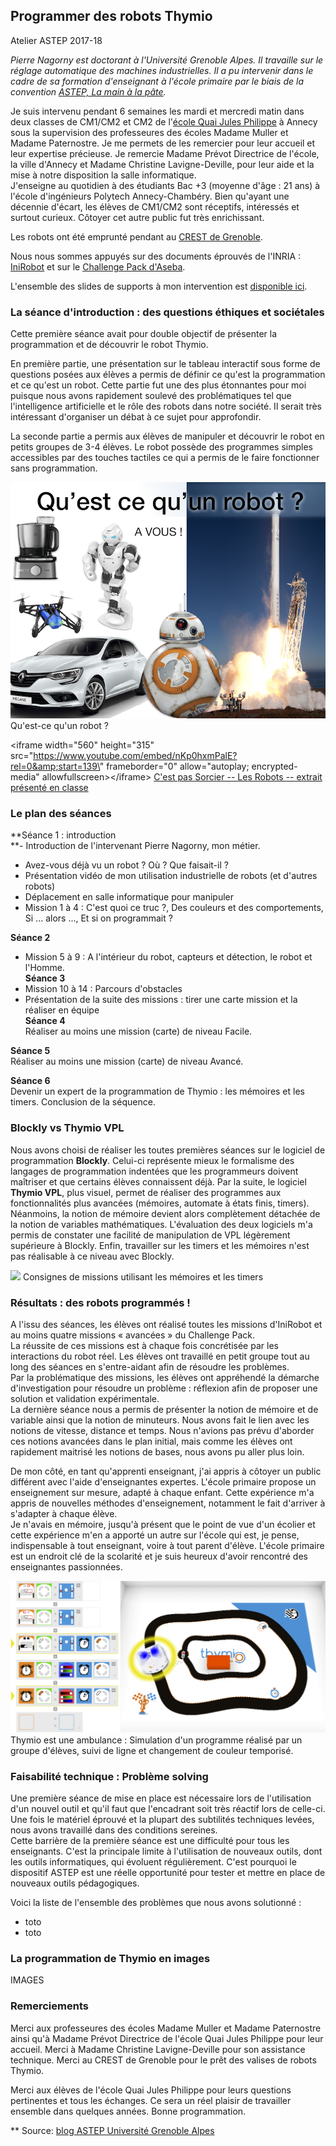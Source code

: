 Programmer des robots Thymio
----------------------------

Atelier ASTEP 2017-18

*Pierre Nagorny est doctorant à l'Université Grenoble Alpes. Il
travaille sur le réglage automatique des machines industrielles. Il a pu
intervenir dans le cadre de sa formation d'enseignant à l'école primaire
par le biais de la convention [ASTEP, La main à la
pâte](https://www.fondation-lamap.org/fr/astep).*  

Je suis intervenu pendant 6 semaines les mardi et mercredi matin dans deux classes de CM1/CM2 et CM2 de l'[école Quai Jules Philippe](http://www.ac-grenoble.fr/ecole/74/quai-jules-philippe.annecy/) à Annecy sous la supervision des professeures des écoles Madame Muller et Madame Paternostre. Je me permets de les remercier pour leur accueil et leur expertise précieuse. Je remercie Madame Prévot Directrice de l'école, la ville d'Annecy et Madame Christine Lavigne-Deville, pour leur aide et la mise à notre disposition la salle informatique.  
J'enseigne au quotidien à des étudiants Bac +3 (moyenne d'âge : 21 ans) à l'école d'ingénieurs Polytech Annecy-Chambéry. Bien qu'ayant une décennie d'écart, les élèves de CM1/CM2 sont réceptifs, intéressés et surtout curieux. Côtoyer cet autre public fut très enrichissant.  

Les robots ont été emprunté pendant au [CREST de Grenoble](http://iufm-crest.ujf-grenoble.fr/).

Nous nous sommes appuyés sur des documents éprouvés de l'INRIA : [IniRobot](https://dm1r.inria.fr/) et sur le [Challenge Pack d'Aseba](https://www.thymio.org/fr:thymiochallengepack).

L'ensemble des slides de supports à mon intervention est [disponible ici](https://github.com/a1rb4Ck/ASTEP_Thymio_2018/slides).

### La séance d'introduction : des questions éthiques et sociétales

Cette première séance avait pour double objectif de présenter la
programmation et de découvrir le robot Thymio.

En première partie, une présentation sur le tableau interactif sous forme de questions posées aux élèves a permis de définir ce qu'est la programmation et ce qu'est un robot. Cette partie fut une des plus étonnantes pour moi puisque nous avons rapidement soulevé des problématiques tel que l'intelligence artificielle et le rôle des robots dans notre société. Il serait très intéressant d'organiser un débat à ce sujet pour approfondir.  

La seconde partie a permis aux élèves de manipuler et découvrir le robot en petits groupes de 3-4 élèves. Le robot possède des programmes simples accessibles par des touches tactiles ce qui a permis de le faire fonctionner sans programmation.  

![](img/ASTEP_robots_2018.png)
Qu'est-ce qu'un robot ?  

\<iframe width=\"560\" height=\"315\"
src=\"https://www.youtube.com/embed/nKp0hxmPalE?rel=0&amp;start=139\"
frameborder=\"0\" allow=\"autoplay; encrypted-media\"
allowfullscreen\>\</iframe\>
[C'est pas Sorcier -- Les Robots -- extrait présenté en classe](https://www.youtube.com/watch?v=nKp0hxmPalE&t=2m19s)

### Le plan des séances

**Séance 1 : introduction  
**- Introduction de l'intervenant Pierre Nagorny, mon métier.  
- Avez-vous déjà vu un robot ? Où ? Que faisait-il ?  
- Présentation vidéo de mon utilisation industrielle de robots (et d'autres robots)  
- Déplacement en salle informatique pour manipuler  
- Mission 1 à 4 : C'est quoi ce truc ?, Des couleurs et des comportements, Si \... alors ..., Et si on programmait ?  

**Séance 2**  
- Mission 5 à 9 : A l'intérieur du robot, capteurs et détection, le robot et l'Homme.  
**Séance 3**  
- Mission 10 à 14 : Parcours d\'obstacles  
- Présentation de la suite des missions : tirer une carte mission et la réaliser en équipe  
**Séance 4**  
Réaliser au moins une mission (carte) de niveau Facile.  

**Séance 5**  
Réaliser au moins une mission (carte) de niveau Avancé.  

**Séance 6**  
Devenir un expert de la programmation de Thymio : les mémoires et les timers. Conclusion de la séquence.  

### Blockly vs Thymio VPL
Nous avons choisi de réaliser les toutes premières séances sur le logiciel de programmation **Blockly**. Celui-ci représente mieux le formalisme des langages de programmation indentées que les programmeurs doivent maîtriser et que certains élèves connaissent déjà. Par la suite, le logiciel **Thymio VPL**, plus visuel, permet de réaliser des programmes aux
fonctionnalités plus avancées (mémoires, automate à états finis, timers). Néanmoins, la notion de mémoire devient alors complètement détachée de la notion de variables mathématiques. L'évaluation des deux logiciels m'a permis de constater une facilité de manipulation de VPL légèrement supérieure à Blockly. Enfin, travailler sur les timers et les mémoires n'est pas réalisable à ce niveau avec Blockly.  

![](img/ASTEP_Thymio_mémoire_2018.png)
Consignes de missions utilisant les mémoires et les timers  

### Résultats : des robots programmés !

A l'issu des séances, les élèves ont réalisé toutes les missions d'IniRobot et au moins quatre missions « avancées » du Challenge Pack.  
La réussite de ces missions est à chaque fois concrétisée par les interactions du robot réel. Les élèves ont travaillé en petit groupe tout au long des séances en s'entre-aidant afin de résoudre les problèmes.  
Par la problématique des missions, les élèves ont appréhendé la démarche d'investigation pour résoudre un problème : réflexion afin de proposer une solution et validation expérimentale.  
La dernière séance nous a permis de présenter la notion de mémoire et de variable ainsi que la notion de minuteurs. Nous avons fait le lien avec les notions de vitesse, distance et temps. Nous n'avions pas prévu d'aborder ces notions avancées dans le plan initial, mais comme les élèves ont rapidement maitrisé les notions de bases, nous avons pu aller plus loin.

De mon côté, en tant qu'apprenti enseignant, j'ai appris à côtoyer un public différent avec l'aide d'enseignantes expertes. L'école primaire propose un enseignement sur mesure, adapté à chaque enfant. Cette expérience m'a appris de nouvelles méthodes d'enseignement, notamment le fait d'arriver à s'adapter à chaque élève.  
Je n'avais en mémoire, jusqu'à présent que le point de vue d'un écolier et cette expérience m'en a apporté un autre sur l'école qui est, je pense, indispensable à tout enseignant, voire à tout parent d'élève. L'école primaire est un endroit clé de la scolarité et je suis heureux d'avoir rencontré des enseignantes passionnées.  

![](img/ASTEP_Thymio_2018_Ambulance.png)  
Thymio est une ambulance : Simulation d'un programme réalisé par un groupe d'élèves, suivi de ligne et changement de couleur temporisé.  

### Faisabilité technique : Problème solving

Une première séance de mise en place est nécessaire lors de l'utilisation d'un nouvel outil et qu'il faut que l'encadrant soit très réactif lors de celle-ci. Une fois
le matériel éprouvé et la plupart des subtilités techniques levées, nous
avons travaillé dans des conditions sereines.\
Cette barrière de la première séance est une difficulté pour tous les
enseignants. C'est la principale limite à l'utilisation de nouveaux
outils, dont les outils informatiques, qui évoluent régulièrement. C'est
pourquoi le dispositif ASTEP est une réelle opportunité pour tester et
mettre en place de nouveaux outils pédagogiques.

Voici la liste de l'ensemble des problèmes que nous avons solutionné :
- toto
- toto

### La programmation de Thymio en images

IMAGES  

### Remerciements

Merci aux professeures des écoles Madame Muller et Madame Paternostre ainsi qu'à Madame Prévot Directrice de l'école Quai Jules Philippe pour leur accueil. Merci à Madame Christine Lavigne-Deville pour son assistance technique. Merci au CREST de Grenoble pour le prêt des valises de robots Thymio.  

Merci aux élèves de l'école Quai Jules Philippe pour leurs questions pertinentes et tous les échanges. Ce sera un réel plaisir de travailler ensemble dans quelques années. Bonne programmation.  

** Source: [blog ASTEP Université Grenoble Alpes](https://.....)
